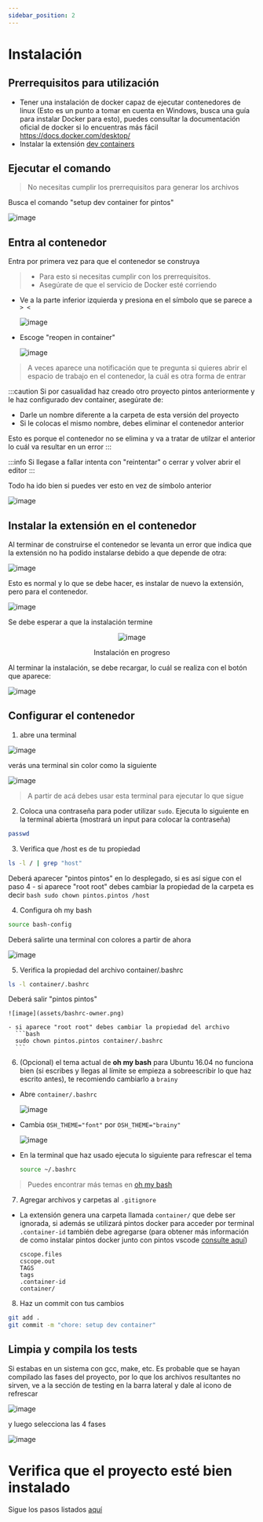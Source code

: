 ```yaml
---
sidebar_position: 2
---
```


# Instalación

## Prerrequisitos para utilización
- Tener una instalación de docker capaz de ejecutar contenedores de linux (Esto es un punto
a tomar en cuenta en Windows, busca una guía para instalar Docker para esto), puedes consultar
la documentación oficial de docker si lo encuentras más fácil https://docs.docker.com/desktop/
- Instalar la extensión [dev containers](https://marketplace.visualstudio.com/items?itemName=ms-vscode-remote.remote-containers)

## Ejecutar el comando
> No necesitas cumplir los prerrequisitos para generar los archivos

Busca el comando "setup dev container for pintos"

  ![image](assets/setup-dev-container.png)

## Entra al contenedor
Entra por primera vez para que el contenedor se construya
> - Para esto si necesitas cumplir con los prerrequisitos.
> - Asegúrate de que el servicio de Docker esté corriendo

- Ve a la parte inferior izquierda y presiona en el símbolo que se parece a `> <`

  ![image](assets/remote-control.png)

- Escoge "reopen in container"

  ![image](assets/reopen-in-container.png)

> A veces aparece una notificación que te pregunta si quieres abrir el espacio de trabajo
en el contenedor, la cuál es otra forma de entrar

:::caution
Si por casualidad haz creado otro proyecto pintos anteriormente y le
haz configurado dev container, asegúrate de:
- Darle un nombre diferente a la carpeta de esta versión del proyecto
- Si le colocas el mismo nombre, debes eliminar el contenedor anterior

Esto es porque el contenedor no se elimina y va a tratar de utilzar
el anterior lo cuál va resultar en un error
:::

:::info
Si llegase a fallar intenta con "reintentar" o cerrar y volver abrir
el editor
:::

Todo ha ido bien si puedes ver esto en vez de símbolo anterior

![image](assets/open-success.png)

## Instalar la extensión en el contenedor
Al terminar de construirse el contenedor se levanta un error que indica que la extensión
no ha podido instalarse debido a que depende de otra:

![image](assets/auto-install-fail.png)

Esto es normal y lo que se debe hacer, es instalar de nuevo la extensión, pero
para el contenedor.

![image](assets/ext-install-container.png)

Se debe esperar a que la instalación termine

<div align="center">

![image](assets/wait-until-installation-finish.png)

Instalación en progreso
</div>

Al terminar la instalación, se debe recargar, lo cuál se realiza con el botón
que aparece:

![image](assets/reload-container.png)

## Configurar el contenedor
1. abre una terminal

  ![image](assets/open-terminal.png)

  verás una terminal sin color como la siguiente

  ![image](assets/new-terminal-opened.png)

  > A partir de acá debes usar esta terminal para ejecutar lo que sigue

2. Coloca una contraseña para poder utilizar `sudo`. Ejecuta lo siguiente en la terminal abierta
  (mostrará un input para colocar la contraseña)
  ```bash
  passwd
  ```

3. Verifica que /host es de tu propiedad
  ```bash
  ls -l / | grep "host"
  ```

  Deberá aparecer "pintos pintos" en lo desplegado, si es así sigue con el paso 4
    - si aparece "root root" debes cambiar la propiedad de la carpeta es decir
      ```bash
      sudo chown pintos.pintos /host
      ```


4. Configura oh my bash
  ```bash
  source bash-config
  ```

  Deberá salirte una terminal con colores a partir de ahora

  ![image](assets/oh-my-bash.png)

5. Verifica la propiedad del archivo container/.bashrc
  ```bash
  ls -l container/.bashrc
  ```

  Deberá salir "pintos pintos"

    ![image](assets/bashrc-owner.png)

    - si aparece "root root" debes cambiar la propiedad del archivo
      ```bash
      sudo chown pintos.pintos container/.bashrc
      ```

6. (Opcional) el tema actual de **oh my bash** para Ubuntu 16.04 no funciona bien (si escribes
  y llegas al límite se empieza a sobreescribir lo que haz escrito antes), te recomiendo cambiarlo
  a `brainy`

  - Abre `container/.bashrc`

    ![image](assets/open-bashrc.png)

  - Cambia `OSH_THEME="font"` por `OSH_THEME="brainy"`

    ![image](assets/bashrc-changed.png)

  - En la terminal que haz usado ejecuta lo siguiente para refrescar el tema

    ```bash
    source ~/.bashrc
    ```

> Puedes encontrar más temas en [oh my bash](https://github.com/ohmybash/oh-my-bash/wiki/Themes)

7. Agregar archivos y carpetas al `.gitignore`

  - La extensión genera una carpeta llamada `container/` que debe ser ignorada,
    si además se utilizará pintos docker para acceder por terminal `.container-id`
    también debe agregarse (para obtener más información de como instalar pintos docker
    junto con pintos vscode [consulte aquí](/pintos-docker/first-use#usuarios-de-pintos-vs-code))

    ```.gitignore {5-6} title=".gitignore" showLineNumbers
    cscope.files
    cscope.out
    TAGS
    tags
    .container-id
    container/
    ```

8. Haz un commit con tus cambios
  ```bash
  git add .
  git commit -m "chore: setup dev container"
  ```

## Limpia y compila los tests
Si estabas en un sistema con gcc, make, etc. Es probable que se hayan compilado las
fases del proyecto, por lo que los archivos resultantes no sirven, ve a la sección de
testing en la barra lateral y dale al icono de refrescar

![image](assets/refresh-button.png)

y luego selecciona las 4 fases

![image](assets/refresh-options.png)

# Verifica que el proyecto esté bien instalado
Sigue los pasos listados [aquí](../check-health)
